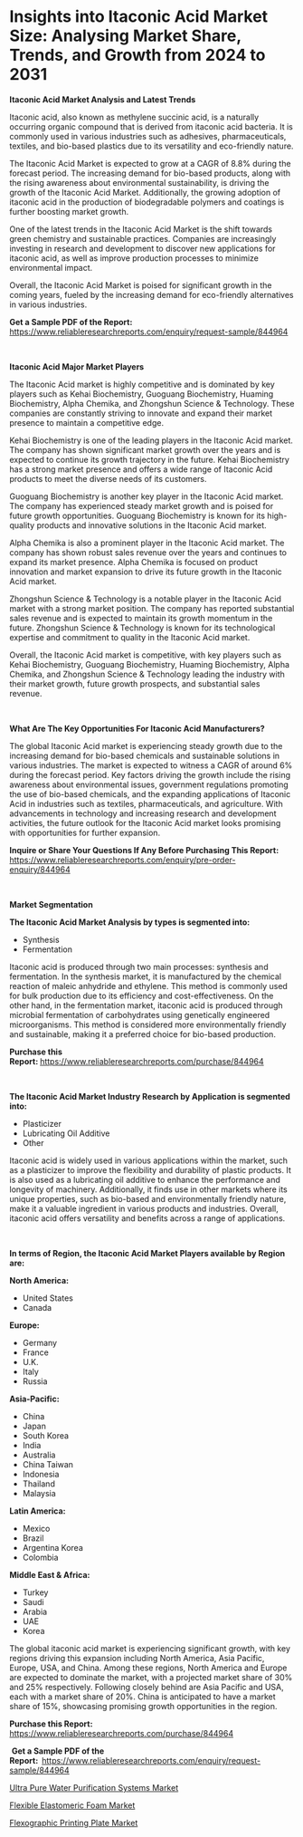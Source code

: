 <p><h1>Insights into Itaconic Acid Market Size: Analysing Market Share, Trends, and Growth from 2024 to 2031</h1></p><p><strong>Itaconic Acid Market Analysis and Latest Trends</strong></p>
<p><p>Itaconic acid, also known as methylene succinic acid, is a naturally occurring organic compound that is derived from itaconic acid bacteria. It is commonly used in various industries such as adhesives, pharmaceuticals, textiles, and bio-based plastics due to its versatility and eco-friendly nature.</p><p>The Itaconic Acid Market is expected to grow at a CAGR of 8.8% during the forecast period. The increasing demand for bio-based products, along with the rising awareness about environmental sustainability, is driving the growth of the Itaconic Acid Market. Additionally, the growing adoption of itaconic acid in the production of biodegradable polymers and coatings is further boosting market growth.</p><p>One of the latest trends in the Itaconic Acid Market is the shift towards green chemistry and sustainable practices. Companies are increasingly investing in research and development to discover new applications for itaconic acid, as well as improve production processes to minimize environmental impact.</p><p>Overall, the Itaconic Acid Market is poised for significant growth in the coming years, fueled by the increasing demand for eco-friendly alternatives in various industries.</p></p>
<p><strong>Get a Sample PDF of the Report:&nbsp;</strong> <a href="https://www.reliableresearchreports.com/enquiry/request-sample/844964">https://www.reliableresearchreports.com/enquiry/request-sample/844964</a></p>
<p>&nbsp;</p>
<p><strong>Itaconic Acid Major Market Players</strong></p>
<p><p>The Itaconic Acid market is highly competitive and is dominated by key players such as Kehai Biochemistry, Guoguang Biochemistry, Huaming Biochemistry, Alpha Chemika, and Zhongshun Science & Technology. These companies are constantly striving to innovate and expand their market presence to maintain a competitive edge.</p><p>Kehai Biochemistry is one of the leading players in the Itaconic Acid market. The company has shown significant market growth over the years and is expected to continue its growth trajectory in the future. Kehai Biochemistry has a strong market presence and offers a wide range of Itaconic Acid products to meet the diverse needs of its customers.</p><p>Guoguang Biochemistry is another key player in the Itaconic Acid market. The company has experienced steady market growth and is poised for future growth opportunities. Guoguang Biochemistry is known for its high-quality products and innovative solutions in the Itaconic Acid market.</p><p>Alpha Chemika is also a prominent player in the Itaconic Acid market. The company has shown robust sales revenue over the years and continues to expand its market presence. Alpha Chemika is focused on product innovation and market expansion to drive its future growth in the Itaconic Acid market.</p><p>Zhongshun Science & Technology is a notable player in the Itaconic Acid market with a strong market position. The company has reported substantial sales revenue and is expected to maintain its growth momentum in the future. Zhongshun Science & Technology is known for its technological expertise and commitment to quality in the Itaconic Acid market.</p><p>Overall, the Itaconic Acid market is competitive, with key players such as Kehai Biochemistry, Guoguang Biochemistry, Huaming Biochemistry, Alpha Chemika, and Zhongshun Science & Technology leading the industry with their market growth, future growth prospects, and substantial sales revenue.</p></p>
<p>&nbsp;</p>
<p><strong>What Are The Key Opportunities For Itaconic Acid Manufacturers?</strong></p>
<p><p>The global Itaconic Acid market is experiencing steady growth due to the increasing demand for bio-based chemicals and sustainable solutions in various industries. The market is expected to witness a CAGR of around 6% during the forecast period. Key factors driving the growth include the rising awareness about environmental issues, government regulations promoting the use of bio-based chemicals, and the expanding applications of Itaconic Acid in industries such as textiles, pharmaceuticals, and agriculture. With advancements in technology and increasing research and development activities, the future outlook for the Itaconic Acid market looks promising with opportunities for further expansion.</p></p>
<p><strong>Inquire or Share Your Questions If Any Before Purchasing This Report:</strong> <a href="https://www.reliableresearchreports.com/enquiry/pre-order-enquiry/844964">https://www.reliableresearchreports.com/enquiry/pre-order-enquiry/844964</a></p>
<p>&nbsp;</p>
<p><strong>Market Segmentation</strong></p>
<p><strong>The Itaconic Acid Market Analysis by types is segmented into:</strong></p>
<p><ul><li>Synthesis</li><li>Fermentation</li></ul></p>
<p><p>Itaconic acid is produced through two main processes: synthesis and fermentation. In the synthesis market, it is manufactured by the chemical reaction of maleic anhydride and ethylene. This method is commonly used for bulk production due to its efficiency and cost-effectiveness. On the other hand, in the fermentation market, itaconic acid is produced through microbial fermentation of carbohydrates using genetically engineered microorganisms. This method is considered more environmentally friendly and sustainable, making it a preferred choice for bio-based production.</p></p>
<p><strong>Purchase this Report:&nbsp;</strong><a href="https://www.reliableresearchreports.com/purchase/844964">https://www.reliableresearchreports.com/purchase/844964</a></p>
<p>&nbsp;</p>
<p><strong>The Itaconic Acid Market Industry Research by Application is segmented into:</strong></p>
<p><ul><li>Plasticizer</li><li>Lubricating Oil Additive</li><li>Other</li></ul></p>
<p><p>Itaconic acid is widely used in various applications within the market, such as a plasticizer to improve the flexibility and durability of plastic products. It is also used as a lubricating oil additive to enhance the performance and longevity of machinery. Additionally, it finds use in other markets where its unique properties, such as bio-based and environmentally friendly nature, make it a valuable ingredient in various products and industries. Overall, itaconic acid offers versatility and benefits across a range of applications.</p></p>
<p>&nbsp;</p>
<p><strong>In terms of Region, the Itaconic Acid Market Players available by Region are:</strong></p>
<p>
    <p> <strong> North America: </strong>
        <ul>
            <li>United States</li>
            <li>Canada</li>
        </ul>
        </p> 
    <p> <strong> Europe: </strong>
        <ul>
            <li>Germany</li>
            <li>France</li>
            <li>U.K.</li>
            <li>Italy</li>
            <li>Russia</li>
        </ul>
        </p> 
    <p> <strong> Asia-Pacific: </strong>
        <ul>
            <li>China</li>
            <li>Japan</li>
            <li>South Korea</li>
            <li>India</li>
            <li>Australia</li>
            <li>China Taiwan</li>
            <li>Indonesia</li>
            <li>Thailand</li>
            <li>Malaysia</li>
        </ul>
        </p> 
    <p> <strong> Latin America: </strong>
        <ul>
            <li>Mexico</li>
            <li>Brazil</li>
            <li>Argentina Korea</li>
            <li>Colombia</li>
        </ul>
        </p> 
    <p> <strong> Middle East & Africa: </strong>
        <ul>
            <li>Turkey</li>
            <li>Saudi</li>
            <li>Arabia</li>
            <li>UAE</li>
            <li>Korea</li>
        </ul>
    </p>
    </p>
<p><p>The global itaconic acid market is experiencing significant growth, with key regions driving this expansion including North America, Asia Pacific, Europe, USA, and China. Among these regions, North America and Europe are expected to dominate the market, with a projected market share of 30% and 25% respectively. Following closely behind are Asia Pacific and USA, each with a market share of 20%. China is anticipated to have a market share of 15%, showcasing promising growth opportunities in the region.</p></p>
<p><strong>Purchase this Report: </strong><a href="https://www.reliableresearchreports.com/purchase/844964">https://www.reliableresearchreports.com/purchase/844964</a></p>
<p>&nbsp;<strong>Get a Sample PDF of the Report:&nbsp;&nbsp;</strong><a href="https://www.reliableresearchreports.com/enquiry/request-sample/844964">https://www.reliableresearchreports.com/enquiry/request-sample/844964</a></p>
<p><strong></strong></p>
<p><p><a href="https://view.publitas.com/reportprime-1/ultra-pure-water-purification-systems-market-size-and-examines-its-market-scope-with-a-primary-focus-on-growth-opportunities-and-forecasted-trends-spanning-from-2023-to-2030/">Ultra Pure Water Purification Systems Market</a></p><p><a href="https://github.com/gulaimolin/Market-Research-Report-List-3/blob/main/flexible-elastomeric-foam-market.md">Flexible Elastomeric Foam Market</a></p><p><a href="https://github.com/RoccoManning/Market-Research-Report-List-3/blob/main/flexographic-printing-plate-market.md">Flexographic Printing Plate Market</a></p></p>